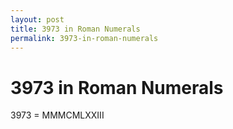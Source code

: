 ```yaml
---
layout: post
title: 3973 in Roman Numerals
permalink: 3973-in-roman-numerals
---
```


# 3973 in Roman Numerals

3973 = MMMCMLXXIII
